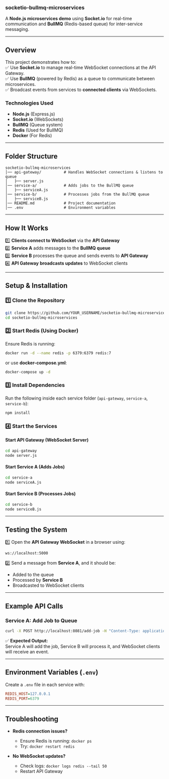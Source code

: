 ### **socketio-bullmq-microservices**  
A **Node.js microservices demo** using **Socket.io** for real-time communication and **BullMQ** (Redis-based queue) for inter-service messaging.  

---

## **Overview**
This project demonstrates how to:  
✅ Use **Socket.io** to manage real-time WebSocket connections at the API Gateway.  
✅ Use **BullMQ** (powered by Redis) as a queue to communicate between microservices.  
✅ Broadcast events from services to **connected clients** via WebSockets.  

### **Technologies Used**
- **Node.js** (Express.js)  
- **Socket.io** (WebSockets)  
- **BullMQ** (Queue system)  
- **Redis** (Used for BullMQ)  
- **Docker** (For Redis)  

---

## **Folder Structure**
```
socketio-bullmq-microservices
│── api-gateway/          # Handles WebSocket connections & listens to queue
│   ├── server.js
│── service-a/            # Adds jobs to the BullMQ queue
│   ├── serviceA.js
│── service-b/            # Processes jobs from the BullMQ queue
│   ├── serviceB.js
│── README.md             # Project documentation
│── .env                  # Environment variables
```

---

## **How It Works**
1️⃣ **Clients connect to WebSocket** via the **API Gateway**  
2️⃣ **Service A** adds messages to the **BullMQ queue**  
3️⃣ **Service B** processes the queue and sends events to **API Gateway**  
4️⃣ **API Gateway** **broadcasts updates** to WebSocket clients  

---

## **Setup & Installation**
### **1️⃣ Clone the Repository**
```sh
git clone https://github.com/YOUR_USERNAME/socketio-bullmq-microservices.git
cd socketio-bullmq-microservices
```

### **2️⃣ Start Redis (Using Docker)**
Ensure Redis is running:
```sh
docker run -d --name redis -p 6379:6379 redis:7
```
or use **docker-compose.yml**:
```sh
docker-compose up -d
```

### **3️⃣ Install Dependencies**
Run the following inside each service folder (`api-gateway`, `service-a`, `service-b`):
```sh
npm install
```

### **4️⃣ Start the Services**
#### **Start API Gateway (WebSocket Server)**
```sh
cd api-gateway
node server.js
```
#### **Start Service A (Adds Jobs)**
```sh
cd service-a
node serviceA.js
```
#### **Start Service B (Processes Jobs)**
```sh
cd service-b
node serviceB.js
```

---

## **Testing the System**
1️⃣ Open the **API Gateway WebSocket** in a browser using:  
   ```
   ws://localhost:5000
   ```
2️⃣ Send a message from **Service A**, and it should be:  
   - Added to the queue  
   - Processed by **Service B**  
   - Broadcasted to WebSocket clients  

---

## **Example API Calls**
### **Service A: Add Job to Queue**
```sh
curl -X POST http://localhost:8081/add-job -H "Content-Type: application/json" -d '{"message": "Hello from Service A!"}'
```
✅ **Expected Output:**  
Service A will add the job, Service B will process it, and WebSocket clients will receive an event.

---

## **Environment Variables (`.env`)**
Create a `.env` file in each service with:
```ini
REDIS_HOST=127.0.0.1
REDIS_PORT=6379
```

---

## **Troubleshooting**
- **Redis connection issues?**  
  - Ensure Redis is running: `docker ps`  
  - Try: `docker restart redis`  

- **No WebSocket updates?**  
  - Check logs: `docker logs redis --tail 50`  
  - Restart API Gateway  



